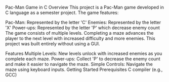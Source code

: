 Pac-Man Game in C
Overview
This project is a Pac-Man game developed in C language as a semester project. 
The game features:

Pac-Man: Represented by the letter 'C'
Enemies: Represented by the letter 'X'
Power-ups: Represented by the letter 'P' which decrease enemy count
The game consists of multiple levels.
Completing a maze advances the player to the next level with increased difficulty and more enemies. 
This project was built entirely without using a GUI.

Features
Multiple Levels: New levels unlock with increased enemies as you complete each maze.
Power-ups: Collect 'P' to decrease the enemy count and make it easier to navigate the maze.
Simple Controls: Navigate the maze using keyboard inputs.
Getting Started
Prerequisites
C compiler (e.g., GCC)
